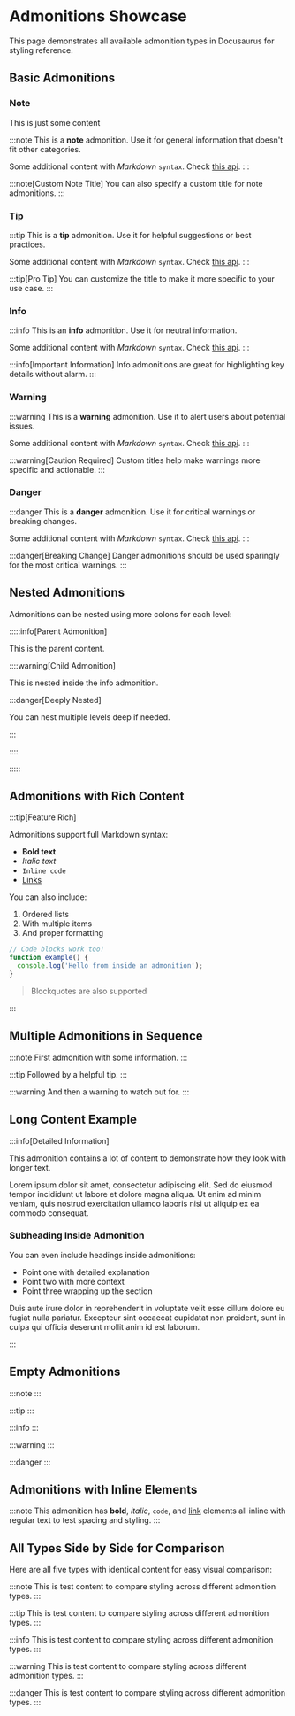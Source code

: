 # Admonitions Showcase

This page demonstrates all available admonition types in Docusaurus for styling reference.

## Basic Admonitions

### Note

This is just some content

:::note
This is a **note** admonition. Use it for general information that doesn't fit other categories.

Some additional content with _Markdown_ `syntax`. Check [this api](#).
:::

:::note[Custom Note Title]
You can also specify a custom title for note admonitions.
:::

### Tip

:::tip
This is a **tip** admonition. Use it for helpful suggestions or best practices.

Some additional content with _Markdown_ `syntax`. Check [this api](#).
:::

:::tip[Pro Tip]
You can customize the title to make it more specific to your use case.
:::

### Info

:::info
This is an **info** admonition. Use it for neutral information.

Some additional content with _Markdown_ `syntax`. Check [this api](#).
:::

:::info[Important Information]
Info admonitions are great for highlighting key details without alarm.
:::

### Warning

:::warning
This is a **warning** admonition. Use it to alert users about potential issues.

Some additional content with _Markdown_ `syntax`. Check [this api](#).
:::

:::warning[Caution Required]
Custom titles help make warnings more specific and actionable.
:::

### Danger

:::danger
This is a **danger** admonition. Use it for critical warnings or breaking changes.

Some additional content with _Markdown_ `syntax`. Check [this api](#).
:::

:::danger[Breaking Change]
Danger admonitions should be used sparingly for the most critical warnings.
:::

## Nested Admonitions

Admonitions can be nested using more colons for each level:

:::::info[Parent Admonition]

This is the parent content.

::::warning[Child Admonition]

This is nested inside the info admonition.

:::danger[Deeply Nested]

You can nest multiple levels deep if needed.

:::

::::

:::::

## Admonitions with Rich Content

:::tip[Feature Rich]

Admonitions support full Markdown syntax:

- **Bold text**
- _Italic text_
- `Inline code`
- [Links](#)

You can also include:

1. Ordered lists
2. With multiple items
3. And proper formatting

```javascript
// Code blocks work too!
function example() {
  console.log('Hello from inside an admonition');
}
```

> Blockquotes are also supported

:::

## Multiple Admonitions in Sequence

:::note
First admonition with some information.
:::

:::tip
Followed by a helpful tip.
:::

:::warning
And then a warning to watch out for.
:::

## Long Content Example

:::info[Detailed Information]

This admonition contains a lot of content to demonstrate how they look with longer text.

Lorem ipsum dolor sit amet, consectetur adipiscing elit. Sed do eiusmod tempor incididunt ut labore et dolore magna aliqua. Ut enim ad minim veniam, quis nostrud exercitation ullamco laboris nisi ut aliquip ex ea commodo consequat.

### Subheading Inside Admonition

You can even include headings inside admonitions:

- Point one with detailed explanation
- Point two with more context
- Point three wrapping up the section

Duis aute irure dolor in reprehenderit in voluptate velit esse cillum dolore eu fugiat nulla pariatur. Excepteur sint occaecat cupidatat non proident, sunt in culpa qui officia deserunt mollit anim id est laborum.

:::

## Empty Admonitions

:::note
:::

:::tip
:::

:::info
:::

:::warning
:::

:::danger
:::

## Admonitions with Inline Elements

:::note
This admonition has **bold**, _italic_, `code`, and [link](#) elements all inline with regular text to test spacing and styling.
:::

## All Types Side by Side for Comparison

Here are all five types with identical content for easy visual comparison:

:::note
This is test content to compare styling across different admonition types.
:::

:::tip
This is test content to compare styling across different admonition types.
:::

:::info
This is test content to compare styling across different admonition types.
:::

:::warning
This is test content to compare styling across different admonition types.
:::

:::danger
This is test content to compare styling across different admonition types.
:::
